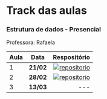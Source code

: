 <h1> Track das aulas</h1>

<h3> Estrutura de dados - Presencial </h3>
Professora: Rafaela





| Aula |   Data    |                                                                                                                                                                           Respositório |
|:-----|:---------:|---------------------------------------------------------------------------------------------------------------------------------------------------------------------------------------:|
| 1    | **21/02** |   [![repositorio](https://img.shields.io/badge/repositorio-pink?style=for-the-badge&logo=github&logoColor=black)](https://github.com/gabriellesote/4semestre/tree/main/rafa/src/aula1) 
| 2    | **28/02** | [![repositorio](https://img.shields.io/badge/repositorio-8286ff?style=for-the-badge&logo=github&logoColor=black)](https://github.com/gabriellesote/4semestre/tree/main/rafa/src/aula2) |
| 3    | **13/03** |                                                                                                                                                                                    --- |





